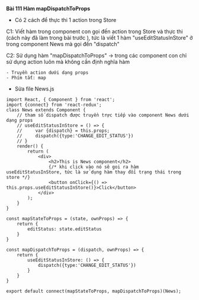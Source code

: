 **Bài 111 Hàm mapDispatchToProps**

- Có 2 cách để thực thi 1 action trong Store

C1: Viết hàm trong component con gọi đến action trong Store và thực thi (cách này đã làm trong bài trước ), tức là viết 1 hàm "useEditStatusInStore" ở trong component News mà gọi đến "dispatch" 

C2: Sử dụng hàm "mapDispatchToProps" -> trong các component con chỉ sử dụng action luôn mà không cần định nghĩa hàm

```
- Truyền action dưới dạng props
- Phím tắt: map
```

- Sửa file News.js
```
import React, { Component } from 'react';
import {connect} from 'react-redux';
class News extends Component {
    // tham số dispatch được truyền trực tiếp vào component News dưới dạng props 
    // useEditStatusInStore = () => {
    //     var {dispatch} = this.props;
    //     dispatch({type:'CHANGE_EDIT_STATUS'})
    // }
    render() {
        return (
            <div>
                <h2>This is News component</h2>
                {/* khi click vào nó sẽ goi ra hàm useEditStatusInStore, tức là sử dụng hàm thay đổi trạng thái trong store */}
                <button onClick={() => this.props.useEditStatusInStore()}>Click</button>  
            </div>
        );
    }
}

const mapStateToProps = (state, ownProps) => {
    return {
        editStatus: state.editStatus
    }
}

const mapDispatchToProps = (dispatch, ownProps) => {
    return {
        useEditStatusInStore: () => {
            dispatch({type:'CHANGE_EDIT_STATUS'})
        }
    }
}

export default connect(mapStateToProps, mapDispatchToProps)(News);
```